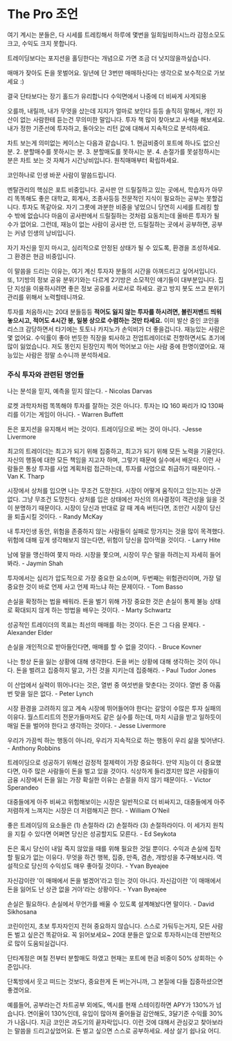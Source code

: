 # The Pro 조언

여기 계시는 분들은, 다 시세를 트레킹해서 하루에 몇번을 일희일비하시느라 감정소모도 크고, 수익도 크지 못합니다.

트레이딩보다는 포지션을 홀딩한다는 개념으로 가면 조금 더 낫지않을까싶습니다.

매매가 잦아도 돈을 못벌어요. 일년에 단 3번만 매매하신다는 생각으로 보수적으로 가보세요 :)

결국 단타보다는 장기 홀드가 유리합니다 수익면에서 나중에 더 비싸게 사게되용

오를까, 내릴까, 내가 무엇을 샀는데 지지가 얼마로 보인다 등등 솔직히 말해서, 개인 자산이 없는 사람한테 듣는건 무의미한 말입니다. 투자 책 많이 찾아보고 사색을 해보세요. 내가 정한 기준선에 투자하고, 돌아오는 리턴 값에 대해서 지속적으로 분석하세요.  

차트 보는게 의미없는 케이스는 다음과 같습니다. 1. 현금비중이 포트에 하나도 없으신 분. 2. 분할매수를 못하시는 분. 3. 분할매도를 못하시는 분. 4. 손절가를 못설정하시는 분은 차트 보는 것 자체가 시간낭비입니다. 원칙매매부터 확립하세요.

코인하나로 인생 바꾼 사람이 말씀드립니다.

멘탈관리의 핵심은 포트 비중입니다. 공사판 안 드릴질하고 있는 곳에서, 학습자가 아무리 똑똑해도 좋은 대학교, 회계사, 조종사등등 전문적인 지식이 필요하는 공부는 못할겁니다. 투자도 똑같아요. 자기 그릇에 과분한 비중을 넣었으니 당연히 시세를 트레킹 할 수 밖에 없습니다 마음이 공사판에서 드릴질하는 것처럼 요동치는데 올바른 투자가 될 수가 없어요. 그런데, 재능이 없는 사람이 공사판 안, 드릴질하는 곳에서 공부하면, 공부는 커녕 인생의 낭비입니다.

자기 자신을 믿지 마시고, 심리적으로 안정된 상태가 될 수 있도록, 환경을 조성하세요. 그 환경은 현금 비중입니다.

이 말씀을 드리는 이유는, 여기 계신 투자자 분들의 시간을 아껴드리고 싶어서입니다. 또, 1기방의 정보 공유 분위기와는 다르게 2기방은 소모적인 얘기들이 대부분입니다. 집단 지성을 이용하시려면 좋은 정보 공유를 서로서로 하세요. 광고 방지 봇도 쓰고 분위기 관리를 위해서 노력할테니까요.

투자를 처음하시는 20대 분들등등 **적어도 잃지 않는 투자를 하시려면, 볼린저밴드 띄워놓으시고, 적어도 4시간 봉, 일봉 상으로 수렴하는 것만 타세요.** 이미 발산 중인 코인을 리스크 감당하면서 타기에는 토토나 카지노가 손익비가 더 좋을겁니다. 재능있는 사람은 몇 없어요. 수익률이 좋아 번듯한 직장을 퇴사하고 전업트레이더로 전향하면서도 초기에 많이 잃었습니다. 저도 똥인지 된장인지 찍어 먹어보고 아는 사람 중에 한명이였어요. 재능있는 사람은 정말 소수니까 분석하세요.  



### 주식 투자와 관련된 명언들

나는 분석을 믿지, 예측을 믿지 않는다. - Nicolas Darvas

로켓 과학자처럼 똑똑해야 투자를 잘하는 것은 아니다. 투자는 IQ 160 짜리가 IQ 130짜리를 이기는 게임이 아니다. - Warren Buffett

돈은 포지션을 유지해서 버는 것이다. 트레이딩으로 버는 것이 아니다. -Jesse Livermore

최고의 트레이더는 최고가 되기 위해 집중하고, 최고가 되기 위해 모든 노력을 기울인다. 자신의 행동에 대한 모든 책임을 지고자 하며, 그렇기 때문에 실수에서 배운다. 이런 사람들은 통상 투자를 사업 계획처럼 접근하는데, 투자를 사업으로 취급하기 때문이다. - Van K. Tharp

시장에서 상처를 입으면 나는 무조건 도망친다. 시장이 어떻게 움직이고 있는지는 상관 없다. 그냥 무조건 도망친다. 상처를 입은 상태에선 자신의 의사결정이 객관성을 잃을 것이 분명하기 때문이다. 시장이 당신과 반대로 갈 때 계속 버틴다면, 조만간 시장이 당신을 퇴출시킬 것이다. - Randy McKay

내 투자인생 동안, 위험을 존중하지 않는 사람들이 실패로 망가지는 것을 많이 목격했다. 위험에 대해 깊게 생각해보지 않는다면, 위험이 당신을 잡아먹을 것이다. - Larry Hite

남에 말을 맹신하여 쫓지 마라. 시장을 쫓으며, 시장이 무슨 말을 하려는지 자세히 들어봐라. - Jaymin Shah

투자에서는 심리가 압도적으로 가장 중요한 요소이며, 두번째는 위험관리이며, 가장 덜 중요한 것이 바로 언제 사고 언제 파느냐 하는 문제이다. - Tom Basso

손실을 확정하는 법을 배워라. 돈을 벌기 위해 가장 중요한 것은 손실이 통제 불능 상태로 확대되지 않게 하는 방법을 배우는 것이다. - Marty Schwartz

성공적인 트레이더의 목표는 최선의 매매를 하는 것이다. 돈은 그 다음 문제다. - Alexander Elder

손실을 개인적으로 받아들인다면, 매매를 할 수 없을 것이다. - Bruce Kovner

나는 항상 돈을 잃는 상황에 대해 생각한다. 돈을 버는 상황에 대해 생각하는 것이 아니다. 돈을 벌려고 집중하지 말고, 가진 것을 지키는데 집중해라. - Paul Tudor Jones

이 산업에서 실력이 뛰어나다는 것은, 열번 중 여섯번을 맞춘다는 것이다. 열번 중 아홉번 맞을 일은 없다. - Peter Lynch

시장 환경을 고려하지 않고 계속 시장에 뛰어들어야 한다는 갈망이 수많은 투자 실패의 이유다. 월스트리트의 전문가들마저도 같은 실수를 하는데, 마치 시급을 받고 일하듯이 매일 돈을 벌어야 한다고 생각하는 것이다. -  Jesse Livermore

우리가 가끔씩 하는 행동이 아니라, 우리가 지속적으로 하는 행동이 우리 삶을 빚어낸다. - Anthony Robbins

트레이딩으로 성공하기 위해선 감정적 절제력이 가장 중요하다. 만약 지능이 더 중요했다면, 아주 많은 사람들이 돈을 벌고 있을 것이다. 식상하게 들리겠지만 많은 사람들이 금융 시장에서 돈을 잃는 가장 확실한 이유는 손절을 하지 않기 때문이다. - Victor Sperandeo

대중들에게 아주 비싸고 위험해보이는 시장은 일반적으로 더 비싸지고, 대중들에게 아주 저렴하게 느껴지는 시장은 더 저렴해지곤 한다. - William O'Neil

좋은 트레이딩의 요소들은 (1) 손절하라 (2) 손절하라 (3) 손절하라이다. 이 세가지 원칙을 지킬 수 있다면 어쩌면 당신은 성공할지도 모른다. - Ed Seykota

돈은 혹시 당신이 내일 죽지 않았을 때를 위해 필요한 것일 뿐이다. 수익과 손실에 집착할 필요가 없는 이유다. 무엇을 하건 행복, 집중, 만족, 겸손, 개방성을 추구해보시라. 역설적으로 당신의 수익성도 매우 좋아질 것이다. - Yvan Byeajee

자신감이란 '이 매매에서 돈을 벌겠어'라고 믿는 것이 아니다. 자신감이란 '이 매매에서 돈을 잃어도 난 상관 없을 거야'라는 상황이다. - Yvan Byeajee

손실은 필요하다. 손실에서 무언가를 배울 수 있도록 설계해놨다면 말이다. - David Sikhosana



코린이인지, 초보 투자자인지 전혀 중요하지 않습니다. 스스로 가둬두는거지, 모든 사람 돈 벌고 싶은건 똑같아요. 꼭 읽어보세요~ 20대 분들은 앞으로 투자하시는데 전반적으로 많이 도움되실겁니다.



단타계정은 며칠 전부터 분할매도 하였고 현재는 포트에 현금 비중이 50% 상회하는 수준입니다.

단톡방에서 웃고 떠드는 것보다, 중요한게 돈 버는거니까, 그 본질에 다들 집중하셨으면 좋겠어요.

예를들어, 공부라는건 차트공부 외에도, 엑시를 현재 스테이킹하면 APY가 130%가 넘습니다. 연이율이 130%인데, 유입이 많아져 줄어들걸 감안해도, 3달기준  수익률 30%가 나옵니다. 지금 코인은 과도기의 끝자락입니다. 이런 것에 대해서 관심갖고 찾아보라는 말씀을 드리고싶었어요. 돈 벌고 싶으면 스스로 공부하세요. 세상 살기 쉽나요 어디.

